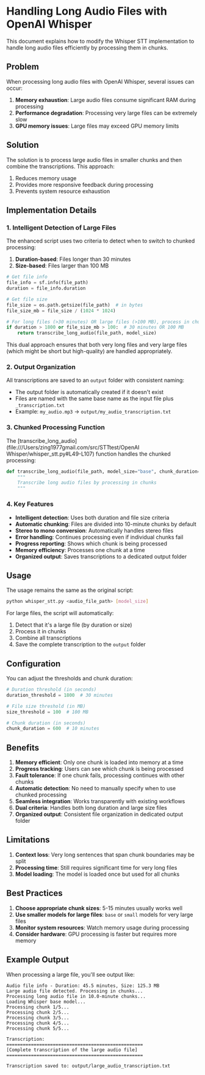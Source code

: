 # Handling Long Audio Files with OpenAI Whisper

This document explains how to modify the Whisper STT implementation to handle long audio files efficiently by processing them in chunks.

## Problem

When processing long audio files with OpenAI Whisper, several issues can occur:
1. **Memory exhaustion**: Large audio files consume significant RAM during processing
2. **Performance degradation**: Processing very large files can be extremely slow
3. **GPU memory issues**: Large files may exceed GPU memory limits

## Solution

The solution is to process large audio files in smaller chunks and then combine the transcriptions. This approach:
1. Reduces memory usage
2. Provides more responsive feedback during processing
3. Prevents system resource exhaustion

## Implementation Details

### 1. Intelligent Detection of Large Files

The enhanced script uses two criteria to detect when to switch to chunked processing:

1. **Duration-based**: Files longer than 30 minutes
2. **Size-based**: Files larger than 100 MB

```python
# Get file info
file_info = sf.info(file_path)
duration = file_info.duration

# Get file size
file_size = os.path.getsize(file_path)  # in bytes
file_size_mb = file_size / (1024 * 1024)

# For long files (>30 minutes) OR large files (>100 MB), process in chunks
if duration > 1800 or file_size_mb > 100:  # 30 minutes OR 100 MB
    return transcribe_long_audio(file_path, model_size)
```

This dual approach ensures that both very long files and very large files (which might be short but high-quality) are handled appropriately.

### 2. Output Organization

All transcriptions are saved to an `output` folder with consistent naming:
- The output folder is automatically created if it doesn't exist
- Files are named with the same base name as the input file plus `_transcription.txt`
- Example: `my_audio.mp3` → `output/my_audio_transcription.txt`

### 3. Chunked Processing Function

The [transcribe_long_audio](file:///Users/zing1977gmail.com/src/STTtest/OpenAI Whisper/whisper_stt.py#L49-L107) function handles the chunked processing:

```python
def transcribe_long_audio(file_path, model_size="base", chunk_duration=600):
    """
    Transcribe long audio files by processing in chunks
    """
```

### 4. Key Features

- **Intelligent detection**: Uses both duration and file size criteria
- **Automatic chunking**: Files are divided into 10-minute chunks by default
- **Stereo to mono conversion**: Automatically handles stereo files
- **Error handling**: Continues processing even if individual chunks fail
- **Progress reporting**: Shows which chunk is being processed
- **Memory efficiency**: Processes one chunk at a time
- **Organized output**: Saves transcriptions to a dedicated output folder

## Usage

The usage remains the same as the original script:

```bash
python whisper_stt.py <audio_file_path> [model_size]
```

For large files, the script will automatically:
1. Detect that it's a large file (by duration or size)
2. Process it in chunks
3. Combine all transcriptions
4. Save the complete transcription to the `output` folder

## Configuration

You can adjust the thresholds and chunk duration:

```python
# Duration threshold (in seconds)
duration_threshold = 1800  # 30 minutes

# File size threshold (in MB)
size_threshold = 100  # 100 MB

# Chunk duration (in seconds)
chunk_duration = 600  # 10 minutes
```

## Benefits

1. **Memory efficient**: Only one chunk is loaded into memory at a time
2. **Progress tracking**: Users can see which chunk is being processed
3. **Fault tolerance**: If one chunk fails, processing continues with other chunks
4. **Automatic detection**: No need to manually specify when to use chunked processing
5. **Seamless integration**: Works transparently with existing workflows
6. **Dual criteria**: Handles both long duration and large size files
7. **Organized output**: Consistent file organization in dedicated output folder

## Limitations

1. **Context loss**: Very long sentences that span chunk boundaries may be split
2. **Processing time**: Still requires significant time for very long files
3. **Model loading**: The model is loaded once but used for all chunks

## Best Practices

1. **Choose appropriate chunk sizes**: 5-15 minutes usually works well
2. **Use smaller models for large files**: `base` or `small` models for very large files
3. **Monitor system resources**: Watch memory usage during processing
4. **Consider hardware**: GPU processing is faster but requires more memory

## Example Output

When processing a large file, you'll see output like:
```
Audio file info - Duration: 45.5 minutes, Size: 125.3 MB
Large audio file detected. Processing in chunks...
Processing long audio file in 10.0-minute chunks...
Loading Whisper base model...
Processing chunk 1/5...
Processing chunk 2/5...
Processing chunk 3/5...
Processing chunk 4/5...
Processing chunk 5/5...

Transcription:
==================================================
[Complete transcription of the large audio file]
==================================================

Transcription saved to: output/large_audio_transcription.txt
```